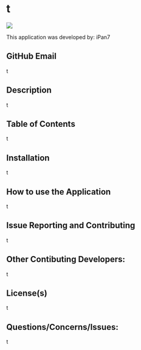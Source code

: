 # t
![](https://avatars3.githubusercontent.com/u/60904681?v=4) 

This application was developed by: iPan7

## GitHub Email
t

## Description
t
## Table of Contents
t
## Installation
t
## How to use the Application
t
## Issue Reporting and Contributing
t
## Other Contibuting Developers:
t
## License(s)
t
## Questions/Concerns/Issues:
t
